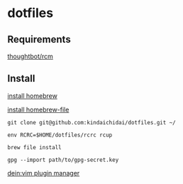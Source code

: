 # dotfiles

## Requirements

[thoughtbot/rcm](https://github.com/thoughtbot/rcm)

## Install

[install homebrew](https://brew.sh/index_ja)

[install homebrew-file](https://github.com/rcmdnk/homebrew-file)

```shell
git clone git@github.com:kindaichidai/dotfiles.git ~/

env RCRC=$HOME/dotfiles/rcrc rcup

brew file install

gpg --import path/to/gpg-secret.key
```

[dein:vim plugin manager](https://github.com/Shougo/dein.vim)
